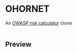 <h1>OHORNET</h1>

An [OWASP risk calculator](https://www.owasp-risk-rating.com/) clone
<br>
<br>
<h2>Preview</h2>


